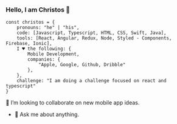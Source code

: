 
### Hello, I am Christos 👋
    
    const christos = {
    	pronouns: "he" | "his",
    	code: [Javascript, Typescript, HTML, CSS, Swift, Java],
    	tools: [React, Angular, Redux, Node, Styled - Components, Firebase, Ionic],
    	I ♥️ the following: {
    		Mobile Development,
    		companies: {
    			"Apple, Google, Github, Dribble"
    		},
    	},
    	challenge: "I am doing a challenge focused on react and typescript"
    }
  
 👯 I’m looking to collaborate on new mobile app ideas.
- 💬 Ask me about anything.
<!-- - ⚡ Fun fact: I ♥️  -->


